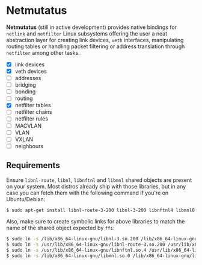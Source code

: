 # Netmutatus

**Netmutatus** (still in active development) provides native bindings for `netlink` and `netfilter` Linux subsystems offering the user a neat abstraction layer for creating link devices, `veth` interfaces, manipulating routing tables or handling packet filtering or address translation through `netfilter` among other tasks.

- [x] link devices
- [x] veth devices
- [ ] addresses
- [ ] bridging
- [ ] bonding
- [ ] routing
- [x] netfilter tables
- [ ] netfilter chains
- [ ] netfilter rules
- [ ] MACVLAN
- [ ] VLAN
- [ ] VXLAN
- [ ] neighbours

## Requirements

Ensure `libnl-route`, `libnl`, `libnftnl` and `libmnl` shared objects are present on your system. Most distros already ship
with those libraries, but in any case you can fetch them with the following command if you're on Ubuntu/Debian:

```bash
$ sudo apt-get install libnl-route-3-200 libnl-3-200 libnftnl4 libmnl0
```

Also, make sure to create symbolic links for above libraries to match the name of the shared object expected by `ffi`:

```bash
$ sudo ln -s /lib/x86_64-linux-gnu/libnl-3.so.200 /lib/x86_64-linux-gnu/libnl-3.so
$ sudo ln -s /usr/lib/x86_64-linux-gnu/libnl-route-3.so.200 /usr/lib/x86_64-linux-gnu/libnl-route-3.so
$ sudo ln -s /usr/lib/x86_64-linux-gnu/libnftnl.so.4 /usr/lib/x86_64-linux-gnu/libnftnl.so
$ sudo ln -s /lib/x86_64-linux-gnu/libmnl.so.0 /lib/x86_64-linux-gnu/libmnl.so
```
